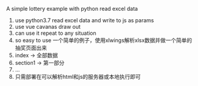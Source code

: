 A simple lottery example with python read excel data
1. use python3.7 read excel data and write to js as params
2. use vue cavanas draw out
3. can use it repeat to any situation
4. so easy to use
一个简单的例子，使用xlwings解析xlsx数据并做一个简单的抽奖页面出来
1. index -> 全部数据
2. section1 -> 第一部分
3. ...
4. 只需部署在可以解析html和js的服务器或本地执行即可

